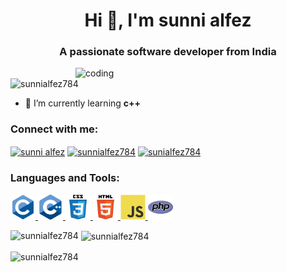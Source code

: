 <h1 align="center">Hi 👋, I'm sunni alfez</h1>
<h3 align="center">A passionate software developer from India</h3>

<img align="right" alt="coding" width="400" src="https://www.youtube.com/redirect?event=video_description&redir_token=QUFFLUhqbHRxNmVHY3J4Skh6dU1IX3huMzlqQWtOUGpqQXxBQ3Jtc0tsX0hRMFhXaGlRcXFBNU0wbHlaMy1lMzVmN2UyYXBFalpkTVBBbDZHc0dnbC1rODhPMG5NcHdRcGs3VHk5aVlfbTE0YXBaaGdjX280eldVcUhFNHdPNWIyOUxIb3N2b1ZocHIwN0hLMXBmVUx1NU02Zw&q=https%3A%2F%2Fuser-images.githubusercontent.com%2F55389276%2F140866485-8fb1c876-9a8f-4d6a-98dc-08c4981eaf70.gif&v=HD4cnRuSGN0">

<p align="left"> <img src="https://komarev.com/ghpvc/?username=sunnialfez784&label=Profile%20views&color=0e75b6&style=flat" alt="sunnialfez784" /> </p>

- 🌱 I’m currently learning **c++**

<h3 align="left">Connect with me:</h3>
<p align="left">
<a href="https://fb.com/sunni alfez" target="blank"><img align="center" src="https://raw.githubusercontent.com/rahuldkjain/github-profile-readme-generator/master/src/images/icons/Social/facebook.svg" alt="sunni alfez" height="30" width="40" /></a>
<a href="https://instagram.com/sunnialfez784" target="blank"><img align="center" src="https://raw.githubusercontent.com/rahuldkjain/github-profile-readme-generator/master/src/images/icons/Social/instagram.svg" alt="sunnialfez784" height="30" width="40" /></a>
<a href="https://www.youtube.com/c/sunialfez784" target="blank"><img align="center" src="https://raw.githubusercontent.com/rahuldkjain/github-profile-readme-generator/master/src/images/icons/Social/youtube.svg" alt="sunialfez784" height="30" width="40" /></a>
</p>

<h3 align="left">Languages and Tools:</h3>
<p align="left"> <a href="https://www.cprogramming.com/" target="_blank" rel="noreferrer"> <img src="https://raw.githubusercontent.com/devicons/devicon/master/icons/c/c-original.svg" alt="c" width="40" height="40"/> </a> <a href="https://www.w3schools.com/cpp/" target="_blank" rel="noreferrer"> <img src="https://raw.githubusercontent.com/devicons/devicon/master/icons/cplusplus/cplusplus-original.svg" alt="cplusplus" width="40" height="40"/> </a> <a href="https://www.w3schools.com/css/" target="_blank" rel="noreferrer"> <img src="https://raw.githubusercontent.com/devicons/devicon/master/icons/css3/css3-original-wordmark.svg" alt="css3" width="40" height="40"/> </a> <a href="https://www.w3.org/html/" target="_blank" rel="noreferrer"> <img src="https://raw.githubusercontent.com/devicons/devicon/master/icons/html5/html5-original-wordmark.svg" alt="html5" width="40" height="40"/> </a> <a href="https://developer.mozilla.org/en-US/docs/Web/JavaScript" target="_blank" rel="noreferrer"> <img src="https://raw.githubusercontent.com/devicons/devicon/master/icons/javascript/javascript-original.svg" alt="javascript" width="40" height="40"/> </a> <a href="https://www.php.net" target="_blank" rel="noreferrer"> <img src="https://raw.githubusercontent.com/devicons/devicon/master/icons/php/php-original.svg" alt="php" width="40" height="40"/> </a> </p>

<p><img align="left" src="https://github-readme-stats.vercel.app/api/top-langs?username=sunnialfez784&show_icons=true&locale=en&layout=compact" alt="sunnialfez784" /></p>

<p>&nbsp;<img align="center" src="https://github-readme-stats.vercel.app/api?username=sunnialfez784&show_icons=true&locale=en" alt="sunnialfez784" /></p>

<p><img align="center" src="https://github-readme-streak-stats.herokuapp.com/?user=sunnialfez784&" alt="sunnialfez784" /></p>